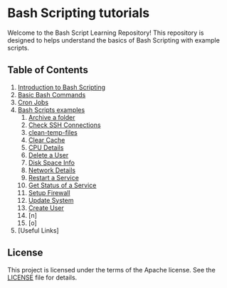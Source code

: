 # Bash Scripting tutorials

Welcome to the Bash Script Learning Repository! This repository is designed to helps understand the basics of Bash Scripting with example scripts.

## Table of Contents
1. [Introduction to Bash Scripting](./introduction.md)
2. [Basic Bash Commands](./basic-bash-commands.md)
3. [Cron Jobs](./cron-job.md)
4. [Bash Scripts examples](./examples)
   1. [Archive a folder](./examples/archive.sh)
   2. [Check SSH Connections](./examples/check-ssh-connections.sh)
   3. [clean-temp-files](./examples/clean-temp-files.sh)
   4. [Clear Cache](./examples/clear-cache.sh)
   5. [CPU Details](./examples/cpu.sh)
   6. [Delete a User](./examples/delete-user.sh)
   7. [Disk Space Info](./examples/diskspace.sh)
   8. [Network Details](./examples/network.sh)
   9. [Restart a Service](./examples/restart-service.sh)
   10. [Get Status of a Service](./examples/service-status.sh)
   11. [Setup Firewall](./examples/setup-firewall.sh)
   12. [Update System](./examples/update-system.sh)
   13. [Create User](./examples/user.sh)
   14. [n]
   15. [o]
5. [Useful Links]

## License
This project is licensed under the terms of the Apache license. See the [LICENSE](./LICENSE) file for details.
